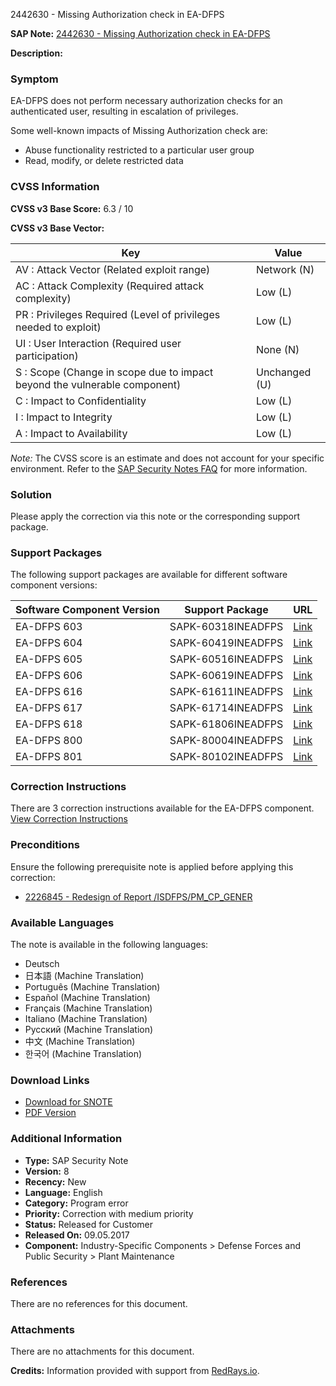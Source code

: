2442630 - Missing Authorization check in EA-DFPS

**SAP Note:** [2442630 - Missing Authorization check in EA-DFPS](https://me.sap.com/notes/2442630)

**Description:**

### Symptom

EA-DFPS does not perform necessary authorization checks for an authenticated user, resulting in escalation of privileges.

Some well-known impacts of Missing Authorization check are:

- Abuse functionality restricted to a particular user group
- Read, modify, or delete restricted data

### CVSS Information

**CVSS v3 Base Score:** 6.3 / 10

**CVSS v3 Base Vector:**

| Key                                                                        | Value           |
| -------------------------------------------------------------------------- | --------------- |
| AV : Attack Vector (Related exploit range)                                 | Network (N)     |
| AC : Attack Complexity (Required attack complexity)                        | Low (L)         |
| PR : Privileges Required (Level of privileges needed to exploit)           | Low (L)         |
| UI : User Interaction (Required user participation)                        | None (N)        |
| S : Scope (Change in scope due to impact beyond the vulnerable component)  | Unchanged (U)   |
| C : Impact to Confidentiality                                              | Low (L)         |
| I : Impact to Integrity                                                    | Low (L)         |
| A : Impact to Availability                                                 | Low (L)         |

*Note:* The CVSS score is an estimate and does not account for your specific environment. Refer to the [SAP Security Notes FAQ](https://support.sap.com/securitynotes) for more information.

### Solution

Please apply the correction via this note or the corresponding support package.

### Support Packages

The following support packages are available for different software component versions:

| Software Component Version | Support Package        | URL                                                                                           |
| -------------------------- | ---------------------- | --------------------------------------------------------------------------------------------- |
| EA-DFPS 603                | SAPK-60318INEADFPS     | [Link](https://me.sap.com/supportpackage/SAPK-60318INEADFPS)                                 |
| EA-DFPS 604                | SAPK-60419INEADFPS     | [Link](https://me.sap.com/supportpackage/SAPK-60419INEADFPS)                                 |
| EA-DFPS 605                | SAPK-60516INEADFPS     | [Link](https://me.sap.com/supportpackage/SAPK-60516INEADFPS)                                 |
| EA-DFPS 606                | SAPK-60619INEADFPS     | [Link](https://me.sap.com/supportpackage/SAPK-60619INEADFPS)                                 |
| EA-DFPS 616                | SAPK-61611INEADFPS     | [Link](https://me.sap.com/supportpackage/SAPK-61611INEADFPS)                                 |
| EA-DFPS 617                | SAPK-61714INEADFPS     | [Link](https://me.sap.com/supportpackage/SAPK-61714INEADFPS)                                 |
| EA-DFPS 618                | SAPK-61806INEADFPS     | [Link](https://me.sap.com/supportpackage/SAPK-61806INEADFPS)                                 |
| EA-DFPS 800                | SAPK-80004INEADFPS     | [Link](https://me.sap.com/supportpackage/SAPK-80004INEADFPS)                                 |
| EA-DFPS 801                | SAPK-80102INEADFPS     | [Link](https://me.sap.com/supportpackage/SAPK-80102INEADFPS)                                 |

### Correction Instructions

There are 3 correction instructions available for the EA-DFPS component. [View Correction Instructions](https://me.sap.com/corrins/0002442630/485)

### Preconditions

Ensure the following prerequisite note is applied before applying this correction:

- [2226845 - Redesign of Report /ISDFPS/PM_CP_GENER](https://me.sap.com/notes/2226845)

### Available Languages

The note is available in the following languages:

- Deutsch
- 日本語 (Machine Translation)
- Português (Machine Translation)
- Español (Machine Translation)
- Français (Machine Translation)
- Italiano (Machine Translation)
- Русский (Machine Translation)
- 中文 (Machine Translation)
- 한국어 (Machine Translation)

### Download Links

- [Download for SNOTE](https://notesdownloads.sap.com/note/0040000018757662017)
- [PDF Version](https://userapps.support.sap.com/sap/support/sfm/notes/print/0002442630?language=en-US&token=9BDE4EA8342523B8B479C6F87C55AA60)

### Additional Information

- **Type:** SAP Security Note
- **Version:** 8
- **Recency:** New
- **Language:** English
- **Category:** Program error
- **Priority:** Correction with medium priority
- **Status:** Released for Customer
- **Released On:** 09.05.2017
- **Component:** Industry-Specific Components > Defense Forces and Public Security > Plant Maintenance

### References

There are no references for this document.

### Attachments

There are no attachments for this document.

**Credits:** Information provided with support from [RedRays.io](https://redrays.io).